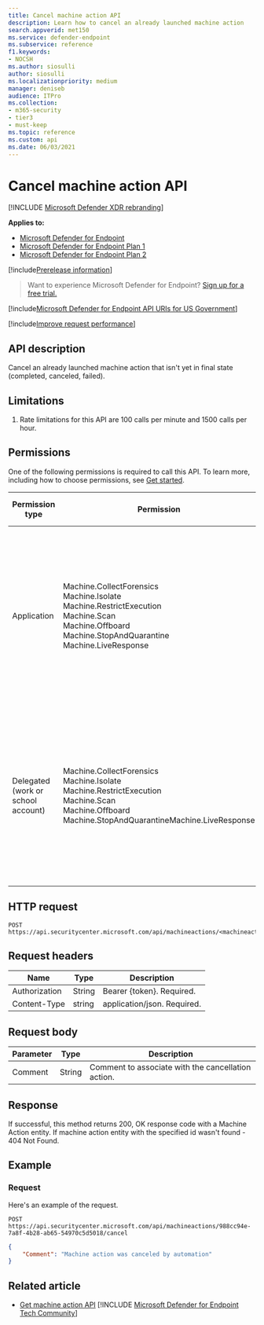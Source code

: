 ```yaml
---
title: Cancel machine action API
description: Learn how to cancel an already launched machine action
search.appverid: met150
ms.service: defender-endpoint
ms.subservice: reference
f1.keywords:
- NOCSH
ms.author: siosulli
author: siosulli
ms.localizationpriority: medium
manager: deniseb
audience: ITPro
ms.collection: 
- m365-security
- tier3
- must-keep
ms.topic: reference
ms.custom: api
ms.date: 06/03/2021
---
```


# Cancel machine action API

[!INCLUDE [Microsoft Defender XDR rebranding](../../includes/microsoft-defender.md)]

**Applies to:**

- [Microsoft Defender for Endpoint](/defender-xdr/microsoft-365-security-center-mde)
- [Microsoft Defender for Endpoint Plan 1](../defender-endpoint-plan-1.md)
- [Microsoft Defender for Endpoint Plan 2](../microsoft-defender-endpoint.md)

[!include[Prerelease information](../../includes/prerelease.md)]

> Want to experience Microsoft Defender for Endpoint? [Sign up for a free trial.](https://signup.microsoft.com/create-account/signup?products=7f379fee-c4f9-4278-b0a1-e4c8c2fcdf7e&ru=https://aka.ms/MDEp2OpenTrial?ocid=docs-wdatp-exposedapis-abovefoldlink)

[!include[Microsoft Defender for Endpoint API URIs for US Government](../../includes/microsoft-defender-api-usgov.md)]

[!include[Improve request performance](../../includes/improve-request-performance.md)]

## API description

Cancel an already launched machine action that isn't yet in final state (completed, canceled, failed).

## Limitations

1. Rate limitations for this API are 100 calls per minute and 1500 calls per hour.

## Permissions

One of the following permissions is required to call this API. To learn more,
including how to choose permissions, see [Get started](apis-intro.md).

|Permission type|Permission|Permission display name|
|---|---|---|
|Application|Machine.CollectForensics <br> Machine.Isolate <br> Machine.RestrictExecution <br> Machine.Scan <br> Machine.Offboard <br> Machine.StopAndQuarantine <br> Machine.LiveResponse|Collect forensics <br>Isolate machine<br>Restrict code execution<br>  Scan machine<br>  Offboard machine<br> Stop And Quarantine<br> Run live response on a specific machine|
|Delegated (work or school account)|Machine.CollectForensics<br> Machine.Isolate  <br>Machine.RestrictExecution<br> Machine.Scan<br> Machine.Offboard<br> Machine.StopAndQuarantineMachine.LiveResponse|Collect forensics<br> Isolate machine<br>  Restrict code execution<br> Scan machine<br>Offboard machine<br> Stop And Quarantine<br> Run live response on a specific machine|

## HTTP request

```http
POST https://api.securitycenter.microsoft.com/api/machineactions/<machineactionid>/cancel
```

## Request headers

|Name|Type|Description|
|---|---|---|
|Authorization|String|Bearer {token}. Required.|
|Content-Type|string|application/json. Required.|

## Request body

|Parameter|Type|Description|
|---|---|---|
|Comment|String|Comment to associate with the cancellation action.|

## Response

If successful, this method returns 200, OK response code with a Machine Action entity. If machine action entity with the specified id wasn't found - 404 Not Found.

## Example

### Request

Here's an example of the request.

```HTTP
POST
https://api.securitycenter.microsoft.com/api/machineactions/988cc94e-7a8f-4b28-ab65-54970c5d5018/cancel
```

```JSON
{
    "Comment": "Machine action was canceled by automation"
}
```

## Related article

- [Get machine action API](get-machineaction-object.md)
[!INCLUDE [Microsoft Defender for Endpoint Tech Community](../../includes/defender-mde-techcommunity.md)]
